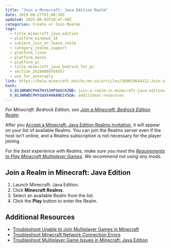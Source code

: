 ```yaml
---
title: "Join a Minecraft: Java Edition Realm"
date: 2019-06-27T01:08:30Z
updated: 2025-06-03T18:47:49Z
categories: Create or Join Realms
tags:
  - title_minecraft_java_edition
  - platform_windows_10
  - subject_join_or_leave_realm
  - category_realms_support
  - platform_linux
  - platform_macos
  - platform_pc
  - title_minecraft_java_bedrock_for_pc
  - section_26104084764557
  - use_for_autoreply
link: https://help.minecraft.net/hc/en-us/articles/360029644312-Join-a-Minecraft-Java-Edition-Realm
hash:
  h_01JWRWDCPHGTHVS39P9AXCKZNB: join-a-realm-in-minecraft-java-edition
  h_01JWRWDCPHYGQXX4HAAND1V5QA: additional-resources
---
```


*For Minecraft: Bedrock Edition, see [Join a Minecraft: Bedrock Edition Realm](./Join-a-Friend-s-Minecraft-Bedrock-Edition-Realm.md).*

After you [Accept a Minecraft: Java Edition Realms Invitation](./Accept-a-Minecraft-Java-Edition-Realms-Invitation.md), it will appear on your list of available Realms. You can join the Realms server even if the host isn’t online, and a Realms subscription is not necessary for the player joining.

*For the best experience with Realms, make sure you meet the [Requirements to Play Minecraft Multiplayer Games](../Multiplayer-Support/Requirements-to-Play-Minecraft-Multiplayer-Games.md). We recommend not using any mods.*

## Join a Realm in Minecraft: Java Edition

1.  Launch Minecraft: Java Edition.
2.  Click **Minecraft Realms**.
3.  Select an available Realm from the list.
4.  Click the **Play** button to enter the Realm.

## Additional Resources

- [Troubleshoot Unable to Join Multiplayer Games in Minecraft](../Multiplayer-Support/Troubleshoot-Unable-to-Join-Multiplayer-Games-in-Minecraft.md)
- [Troubleshoot Minecraft Network Connection Errors](../Performance-Troubleshooting/Troubleshoot-Minecraft-Network-Connection-Errors.md)
- [Troubleshoot Multiplayer Game Issues in Minecraft: Java Edition](../Multiplayer-Support/Troubleshoot-Multiplayer-Game-Issues-in-Minecraft-Java-Edition.md)
